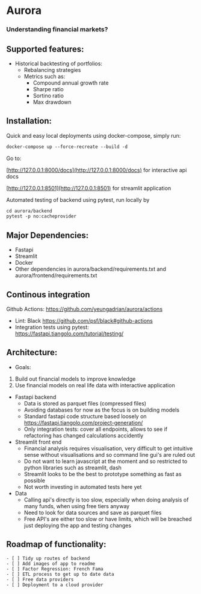 # Aurora
### Understanding financial markets?

## Supported features:
- Historical backtesting of portfolios:
    - Rebalancing strategies
    - Metrics such as:
         - Compound annual growth rate
         - Sharpe ratio
         - Sortino ratio
         - Max drawdown

## Installation:
Quick and easy local deployments using docker-compose, simply run:
```html
docker-compose up --force-recreate --build -d
```
Go to:

[http://127.0.0.1:8000/docs](http://127.0.0.1:8000/docs) for interactive api docs

[http://127.0.0.1:8501](http://127.0.0.1:8501) for streamlit application

Automated testing of backend using pytest, run locally by 
```html
cd aurora/backend
pytest -p no:cacheprovider 
```

## Major Dependencies:
- Fastapi
- Streamlit
- Docker
- Other dependencies in aurora/backend/requirements.txt and aurora/frontend/requirements.txt

## Continous integration
Github Actions: https://github.com/yeungadrian/aurora/actions
- Lint: Black https://github.com/psf/black#github-actions
- Integration tests using pytest: https://fastapi.tiangolo.com/tutorial/testing/

## Architecture:
- Goals:
1. Build out financial models to improve knowledge
2. Use financial models on real life data with interactive application

- Fastapi backend
    - Data is stored as parquet files (compressed files)
    - Avoiding databases for now as the focus is on building models
    - Standard fastapi code structure based loosely on https://fastapi.tiangolo.com/project-generation/
    - Only integration tests: cover all endpoints, allows to see if refactoring has changed calculations accidently
- Streamlit front end
    - Financial analysis requires visualisation, very difficult to get intuitive sense without visualisations and so command line gui's are ruled out
    - Do not want to learn javascript at the moment and so restricted to python libraries such as streamlit, dash
    - Streamlit looks to be the best to prototype something as fast as possible
    - Not worth investing in automated tests here yet
- Data
    - Calling api's directly is too slow, especially when doing analysis of many funds, when using free tiers anyway
    - Need to look for data sources and save as parquet files
    - Free API's are either too slow or have limits, which will be breached just deploying the app and testing changes
    
## Roadmap of functionality:
    - [ ] Tidy up routes of backend
    - [ ] Add images of app to readme
    - [ ] Factor Regression: French Fama
    - [ ] ETL process to get up to date data
    - [ ] Free data providers
    - [ ] Deployment to a cloud provider
